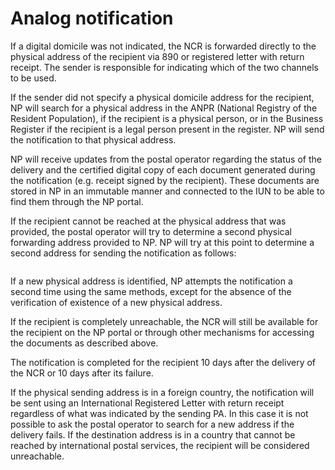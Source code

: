 # Analog notification

If a digital domicile was not indicated, the NCR is forwarded directly to the physical address of the recipient via 890 or registered letter with return receipt. The sender is responsible for indicating which of the two channels to be used.

If the sender did not specify a physical domicile address for the recipient, NP will search for a physical address in the ANPR (National Registry of the Resident Population), if the recipient is a physical person, or in the Business Register if the recipient is a legal person present in the register. NP will send the notification to that physical address.

NP will receive updates from the postal operator regarding the status of the delivery and the certified digital copy of each document generated during the notification (e.g. receipt signed by the recipient). These documents are stored in NP in an immutable manner and connected to the IUN to be able to find them through the NP portal.

If the recipient cannot be reached at the physical address that was provided, the postal operator will try to determine a second physical forwarding address provided to NP. NP will try at this point to determine a second address for sending the notification as follows:

<figure><img src="../../.gitbook/assets/image (14).png" alt=""><figcaption></figcaption></figure>

If a new physical address is identified, NP attempts the notification a second time using the same methods, except for the absence of the verification of existence of a new physical address.

If the recipient is completely unreachable, the NCR will still be available for the recipient on the NP portal or through other mechanisms for accessing the documents as described above.

The notification is completed for the recipient 10 days after the delivery of the NCR or 10 days after its failure.

If the physical sending address is in a foreign country, the notification will be sent using an International Registered Letter with return receipt regardless of what was indicated by the sending PA. In this case it is not possible to ask the postal operator to search for a new address if the delivery fails. If the destination address is in a country that cannot be reached by international postal services, the recipient will be considered unreachable.